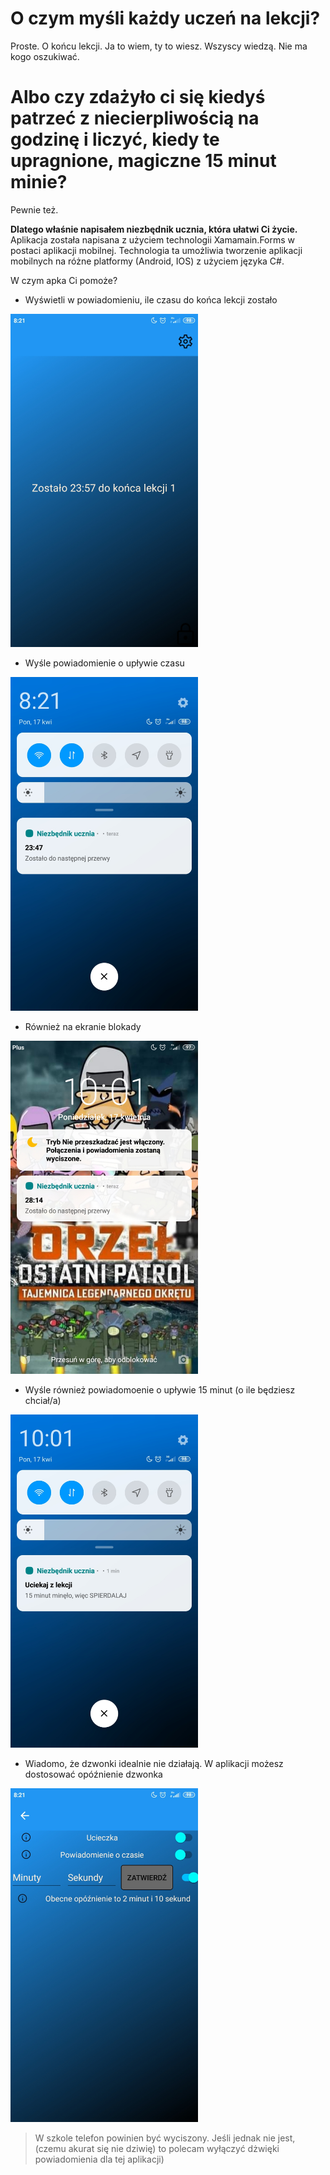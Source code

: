 # O czym myśli każdy uczeń na lekcji?
Proste. O końcu lekcji. Ja to wiem, ty to wiesz. Wszyscy wiedzą. Nie ma kogo oszukiwać.
# Albo czy zdażyło ci się kiedyś patrzeć z niecierpliwością na godzinę i liczyć, kiedy te upragnione, magiczne 15 minut minie?
Pewnie też.

**Dlatego właśnie napisałem niezbędnik ucznia, która ułatwi Ci życie.**
Aplikacja została napisana z użyciem technologii Xamamain.Forms w postaci aplikacji mobilnej. Technologia ta umożliwia tworzenie aplikacji mobilnych na różne platformy (Android, IOS) z użyciem języka C#.

W czym apka Ci pomoże? 

+ Wyświetli w powiadomieniu, ile czasu do końca lekcji zostało

<img src="Zdjecia/Screenshot_2023-04-17-08-21-02-987_com.companyname.niezb_dnik_ucznia.jpg" width="300px">

+ Wyśle powiadomienie o upływie czasu

<img src="Zdjecia/Screenshot_2023-04-17-08-21-13-792_com.companyname.niezb_dnik_ucznia.jpg" width="300px">

+ Również na ekranie blokady

<img src="Zdjecia/Screenshot_2023-04-17-10-01-45-620_lockscreen.jpg" width="300px">

+ Wyśle również powiadomoenie o upływie 15 minut (o ile będziesz chciał/a)

<img src="Zdjecia/Screenshot_2023-04-17-10-01-16-477_com.companyname.niezb_dnik_ucznia.jpg" width="300px">

+ Wiadomo, że dzwonki idealnie nie działają. W aplikacji możesz dostosować opóźnienie dzwonka

<img src="Zdjecia/Screenshot_2023-04-17-08-21-57-428_com.companyname.niezb_dnik_ucznia.jpg" width="300px">

> W szkole telefon powinien być wyciszony. Jeśli jednak nie jest, (czemu akurat się nie dziwię) to polecam wyłączyć dżwięki powiadomienia dla tej aplikacji)
